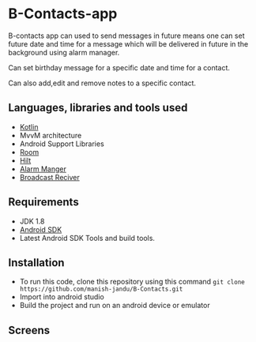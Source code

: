 # B-Contacts-app

B-contacts app can used to send messages in future means one can set future date and time for a message which will be delivered in future in the background
using alarm manager. 

Can set birthday message for a specific date and time for a contact.

Can also add,edit and remove notes to a specific contact.

## Languages, libraries and tools used

* [Kotlin](https://kotlinlang.org/)
* MvvM architecture
* Android Support Libraries
* [Room](https://developer.android.com/training/data-storage/room)
* [Hilt](https://developer.android.com/training/dependency-injection/hilt-android)
* [Alarm Manger](https://developer.android.com/reference/android/app/AlarmManager)
* [Broadcast Reciver](https://developer.android.com/guide/components/broadcasts)

## Requirements

* JDK 1.8
* [Android SDK](https://developer.android.com/studio/index.html)
* Latest Android SDK Tools and build tools.

## Installation

* To run this code, clone this repository using this command `git clone https://github.com/manish-jandu/B-Contacts.git`
* Import into android studio
* Build the project and run on an android device or emulator

## Screens
